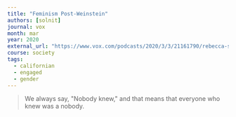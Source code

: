```yaml
---
title: "Feminism Post-Weinstein"
authors: [solnit]
journal: vox
month: mar
year: 2020
external_url: "https://www.vox.com/podcasts/2020/3/3/21161790/rebecca-solnit-harvey-weinstein-feminism-social-change-the-ezra-klein-show"
course: society
tags:
  - californian
  - engaged
  - gender
---
```


> We always say, "Nobody knew," and that means that everyone who knew was a nobody.


